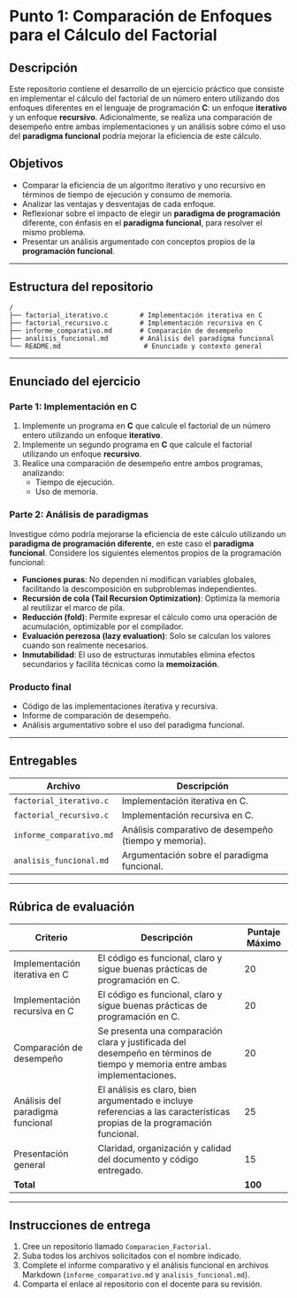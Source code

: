 # Punto 1: Comparación de Enfoques para el Cálculo del Factorial

## Descripción

Este repositorio contiene el desarrollo de un ejercicio práctico que consiste en implementar el cálculo del factorial de un número entero utilizando dos enfoques diferentes en el lenguaje de programación **C**: un enfoque **iterativo** y un enfoque **recursivo**. Adicionalmente, se realiza una comparación de desempeño entre ambas implementaciones y un análisis sobre cómo el uso del **paradigma funcional** podría mejorar la eficiencia de este cálculo.

## Objetivos

- Comparar la eficiencia de un algoritmo iterativo y uno recursivo en términos de tiempo de ejecución y consumo de memoria.
- Analizar las ventajas y desventajas de cada enfoque.
- Reflexionar sobre el impacto de elegir un **paradigma de programación** diferente, con énfasis en el **paradigma funcional**, para resolver el mismo problema.
- Presentar un análisis argumentado con conceptos propios de la **programación funcional**.

---

## Estructura del repositorio

```
/
├── factorial_iterativo.c        # Implementación iterativa en C
├── factorial_recursivo.c        # Implementación recursiva en C
├── informe_comparativo.md       # Comparación de desempeño
├── analisis_funcional.md        # Análisis del paradigma funcional
└── README.md                     # Enunciado y contexto general
```

---

## Enunciado del ejercicio

### Parte 1: Implementación en C

1. Implemente un programa en **C** que calcule el factorial de un número entero utilizando un enfoque **iterativo**.
2. Implemente un segundo programa en **C** que calcule el factorial utilizando un enfoque **recursivo**.
3. Realice una comparación de desempeño entre ambos programas, analizando:
   - Tiempo de ejecución.
   - Uso de memoria.

### Parte 2: Análisis de paradigmas

Investigue cómo podría mejorarse la eficiencia de este cálculo utilizando un **paradigma de programación diferente**, en este caso el **paradigma funcional**. Considere los siguientes elementos propios de la programación funcional:

- **Funciones puras**: No dependen ni modifican variables globales, facilitando la descomposición en subproblemas independientes.
- **Recursión de cola (Tail Recursion Optimization)**: Optimiza la memoria al reutilizar el marco de pila.
- **Reducción (fold)**: Permite expresar el cálculo como una operación de acumulación, optimizable por el compilador.
- **Evaluación perezosa (lazy evaluation)**: Solo se calculan los valores cuando son realmente necesarios.
- **Inmutabilidad**: El uso de estructuras inmutables elimina efectos secundarios y facilita técnicas como la **memoización**.

### Producto final

- Código de las implementaciones iterativa y recursiva.
- Informe de comparación de desempeño.
- Análisis argumentativo sobre el uso del paradigma funcional.

---

## Entregables

| Archivo | Descripción |
|---|---|
| `factorial_iterativo.c` | Implementación iterativa en C. |
| `factorial_recursivo.c` | Implementación recursiva en C. |
| `informe_comparativo.md` | Análisis comparativo de desempeño (tiempo y memoria). |
| `analisis_funcional.md` | Argumentación sobre el paradigma funcional. |

---

## Rúbrica de evaluación

| Criterio | Descripción | Puntaje Máximo |
|---|---|---|
| Implementación iterativa en C | El código es funcional, claro y sigue buenas prácticas de programación en C. | 20 |
| Implementación recursiva en C | El código es funcional, claro y sigue buenas prácticas de programación en C. | 20 |
| Comparación de desempeño | Se presenta una comparación clara y justificada del desempeño en términos de tiempo y memoria entre ambas implementaciones. | 20 |
| Análisis del paradigma funcional | El análisis es claro, bien argumentado e incluye referencias a las características propias de la programación funcional. | 25 |
| Presentación general | Claridad, organización y calidad del documento y código entregado. | 15 |
| **Total** |   | **100** |

---

## Instrucciones de entrega

1. Cree un repositorio llamado `Comparacion_Factorial`.
2. Suba todos los archivos solicitados con el nombre indicado.
3. Complete el informe comparativo y el análisis funcional en archivos Markdown (`informe_comparativo.md` y `analisis_funcional.md`).
4. Comparta el enlace al repositorio con el docente para su revisión.